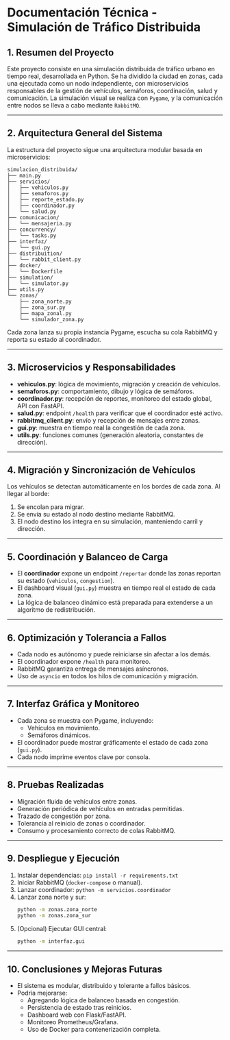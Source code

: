 
# Documentación Técnica - Simulación de Tráfico Distribuida

## 1. Resumen del Proyecto

Este proyecto consiste en una simulación distribuida de tráfico urbano en tiempo real, desarrollada en Python. Se ha dividido la ciudad en zonas, cada una ejecutada como un nodo independiente, con microservicios responsables de la gestión de vehículos, semáforos, coordinación, salud y comunicación. La simulación visual se realiza con `Pygame`, y la comunicación entre nodos se lleva a cabo mediante `RabbitMQ`.

---

## 2. Arquitectura General del Sistema

La estructura del proyecto sigue una arquitectura modular basada en microservicios:

```
simulacion_distribuida/
├── main.py
├── servicios/
│   ├── vehiculos.py
│   ├── semaforos.py
│   ├── reporte_estado.py
│   ├── coordinador.py
│   └── salud.py
├── comunicacion/
│   └── mensajeria.py
├── concurrency/
│   └── tasks.py
├── interfaz/
│   └── gui.py
├── distribuition/
│   └── rabbit_client.py
├── docker/
│   └── Dockerfile
├── simulation/
│   └── simulator.py
├── utils.py
└── zonas/
    ├── zona_norte.py
    ├── zona_sur.py
    ├── mapa_zonal.py
    └── simulador_zona.py
```

Cada zona lanza su propia instancia Pygame, escucha su cola RabbitMQ y reporta su estado al coordinador.

---

## 3. Microservicios y Responsabilidades

- **vehiculos.py**: lógica de movimiento, migración y creación de vehículos.
- **semaforos.py**: comportamiento, dibujo y lógica de semáforos.
- **coordinador.py**: recepción de reportes, monitoreo del estado global, API con FastAPI.
- **salud.py**: endpoint `/health` para verificar que el coordinador esté activo.
- **rabbitmq_client.py**: envío y recepción de mensajes entre zonas.
- **gui.py**: muestra en tiempo real la congestión de cada zona.
- **utils.py**: funciones comunes (generación aleatoria, constantes de dirección).

---

## 4. Migración y Sincronización de Vehículos

Los vehículos se detectan automáticamente en los bordes de cada zona. Al llegar al borde:

1. Se encolan para migrar.
2. Se envía su estado al nodo destino mediante RabbitMQ.
3. El nodo destino los integra en su simulación, manteniendo carril y dirección.

---

## 5. Coordinación y Balanceo de Carga

- El **coordinador** expone un endpoint `/reportar` donde las zonas reportan su estado (`vehiculos`, `congestion`).
- El dashboard visual (`gui.py`) muestra en tiempo real el estado de cada zona.
- La lógica de balanceo dinámico está preparada para extenderse a un algoritmo de redistribución.

---

## 6. Optimización y Tolerancia a Fallos

- Cada nodo es autónomo y puede reiniciarse sin afectar a los demás.
- El coordinador expone `/health` para monitoreo.
- RabbitMQ garantiza entrega de mensajes asíncronos.
- Uso de `asyncio` en todos los hilos de comunicación y migración.

---

## 7. Interfaz Gráfica y Monitoreo

- Cada zona se muestra con Pygame, incluyendo:
  - Vehículos en movimiento.
  - Semáforos dinámicos.
- El coordinador puede mostrar gráficamente el estado de cada zona (`gui.py`).
- Cada nodo imprime eventos clave por consola.

---

## 8. Pruebas Realizadas

- Migración fluida de vehículos entre zonas.
- Generación periódica de vehículos en entradas permitidas.
- Trazado de congestión por zona.
- Tolerancia al reinicio de zonas o coordinador.
- Consumo y procesamiento correcto de colas RabbitMQ.

---

## 9. Despliegue y Ejecución

1. Instalar dependencias: `pip install -r requirements.txt`
2. Iniciar RabbitMQ (`docker-compose` o manual).
3. Lanzar coordinador: `python -m servicios.coordinador`
4. Lanzar zona norte y sur:
   ```bash
   python -m zonas.zona_norte
   python -m zonas.zona_sur
   ```
5. (Opcional) Ejecutar GUI central:
   ```bash
   python -m interfaz.gui
   ```

---

## 10. Conclusiones y Mejoras Futuras

- El sistema es modular, distribuido y tolerante a fallos básicos.
- Podría mejorarse:
  - Agregando lógica de balanceo basada en congestión.
  - Persistencia de estado tras reinicios.
  - Dashboard web con Flask/FastAPI.
  - Monitoreo Prometheus/Grafana.
  - Uso de Docker para contenerización completa.

